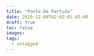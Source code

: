 ```yaml
---
title: "Ponto De Partida"
date: 2020-12-08T02:02:01-03:00
draft: true
toc: false
images:
tags:
  - untagged
---
```


